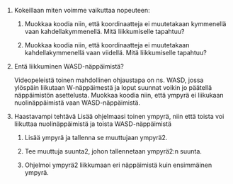 1. Kokeillaan miten voimme vaikuttaa nopeuteen:
	1. Muokkaa koodia niin, että koordinaatteja ei muutetakaan kymmenellä vaan kahdellakymmenellä. Mitä liikkumiselle tapahtuu?

	2. Muokkaa koodia niin, että koordinaatteja ei muutetakaan kahdellakymmenellä vaan viidellä. Mitä liikkumiselle tapahtuu?


2. Entä liikkuminen WASD-näppäimistä?

	Videopeleistä toinen mahdollinen ohjaustapa on ns. WASD, jossa ylöspäin liikutaan W-näppäimestä ja loput suunnat voikin jo päätellä näppäimistön asettelusta. Muokkaa koodia niin, että ympyrä ei liikukaan nuolinäppäimistä vaan WASD-näppäimistä.

3. Haastavampi tehtävä
	Lisää ohjelmaasi toinen ympyrä, niin että toista voi liikuttaa nuolinäppäimistä ja toista WASD-näppäimistä

	1. Lisää ympyrä ja tallenna se muuttujaan ympyrä2.

	2. Tee muuttuja suunta2, johon tallennetaan ympyrä2:n suunta.

	3. Ohjelmoi ympyrä2 liikkumaan eri näppäimistä kuin ensimmäinen ympyrä.

